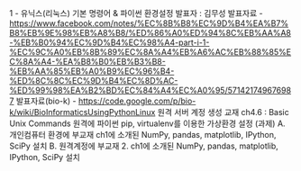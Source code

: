 1 - 유닉스(리눅스) 기본 명령어 & 파이썬 환경설정 
발표자 : 김무성
발표자료 - https://www.facebook.com/notes/%EC%8B%B8%EC%9D%B4%EA%B7%B8%EB%9E%98%EB%A8%B8/%ED%86%A0%ED%94%8C%EB%AA%A8-%EB%B0%94%EC%9D%B4%EC%98%A4-part-i-1-%EC%9C%A0%EB%8B%89%EC%8A%A4%EB%A6%AC%EB%88%85%EC%8A%A4-%EA%B8%B0%EB%B3%B8-%EB%AA%85%EB%A0%B9%EC%96%B4-%ED%8C%8C%EC%9D%B4%EC%8D%AC-%ED%99%98%EA%B2%BD%EC%84%A4%EC%A0%95/571421749676987
발표자료(bio-k) - https://code.google.com/p/bio-k/wiki/BioInformaticsUsingPythonLinux
원격 서버 계정 생성
교재 ch4.6 : Basic Unix Commands
원격에 파이썬 pip, virtualenv를 이용한 가상환경 설정 
(과제)
A. 개인컴퓨터 환경에 부교재 ch1에 소개된 NumPy, pandas, matplotlib, IPython, SciPy 설치
B. 원격계정에 부교재 2. ch1에 소개된 NumPy, pandas, matplotlib, IPython, SciPy 설치